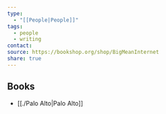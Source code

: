 ```yaml
---
type:
  - "[[People|People]]"
tags:
  - people
  - writing
contact: 
source: https://bookshop.org/shop/BigMeanInternet
share: true
---
```


## Books
- [[./Palo Alto|Palo Alto]]
